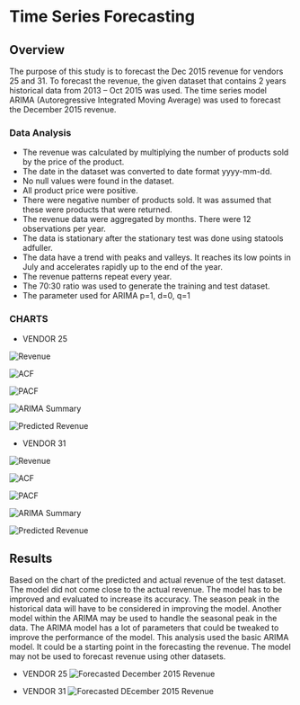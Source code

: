 # Time Series Forecasting

## Overview
   The purpose of this study is to forecast the Dec 2015 revenue for vendors 25 and 31. To forecast the revenue, the given dataset that contains 2 years historical data from 2013 – Oct 2015 was used. The time series model ARIMA (Autoregressive Integrated Moving Average) was used to forecast the December 2015 revenue.
### Data Analysis
- The revenue was calculated by multiplying the number of products sold by the price of the product. 
- The date in the dataset was converted to date format yyyy-mm-dd. 
- No null values were found in the dataset. 
- All product price were positive. 
- There were negative number of products sold. It was assumed that these were products that were returned. 
- The revenue data were aggregated by months. There were 12 observations per year. 
- The data is stationary after the stationary test was done using statools adfuller.
- The data have a trend with peaks and valleys. It reaches its low points in July and accelerates rapidly up to the end of the year. 
- The revenue patterns repeat every year. 
- The 70:30 ratio was used to generate the training and test dataset.
- The parameter used for ARIMA p=1, d=0, q=1

### CHARTS
  - VENDOR 25
  
![Revenue](https://github.com/fmgribbon/time_regression/blob/main/resources/Monthly_Revenue_25.PNG)

![ACF](https://github.com/fmgribbon/time_regression/blob/main/resources/ACF_vendor25.PNG)

![PACF](https://github.com/fmgribbon/time_regression/blob/main/resources/PACF_vendor25.PNG)

![ARIMA Summary](https://github.com/fmgribbon/time_regression/blob/main/resources/Summary_vendor25.PNG)

![Predicted Revenue](https://github.com/fmgribbon/time_regression/blob/main/resources/predicted_vendor25.PNG)
  - VENDOR 31
  
![Revenue](https://github.com/fmgribbon/time_regression/blob/main/resources/Monthly_Revenue_31.PNG)  

![ACF](https://github.com/fmgribbon/time_regression/blob/main/resources/ACF_vendor31.PNG)

![PACF](https://github.com/fmgribbon/time_regression/blob/main/resources/PACF_vendor31.PNG)

![ARIMA Summary](https://github.com/fmgribbon/time_regression/blob/main/resources/Summary_vendor31.PNG)

![Predicted Revenue](https://github.com/fmgribbon/time_regression/blob/main/resources/predicted_vendor31.PNG)


## Results
 
  Based on the chart of the predicted and actual revenue of the test dataset. The model did not come close to the actual revenue. The model has to be improved and evaluated to increase its accuracy. The season peak in the historical data will have to be considered in improving the model. Another model within the ARIMA may be used to handle the seasonal peak in the data. 
  The ARIMA model has a lot of parameters that could be tweaked to improve the performance of the model. This analysis used the basic ARIMA model. It could be a starting point in the forecasting the revenue. The model may not be used to forecast revenue using other datasets.
 
   - VENDOR 25
![Forecasted December 2015 Revenue](https://github.com/fmgribbon/time_regression/blob/main/resources/Forecasted_vendor25.PNG)
 
   - VENDOR 31
![Forecasted DEcember 2015 Revenue](https://github.com/fmgribbon/time_regression/blob/main/resources/Forecasted_vendor31.PNG)
